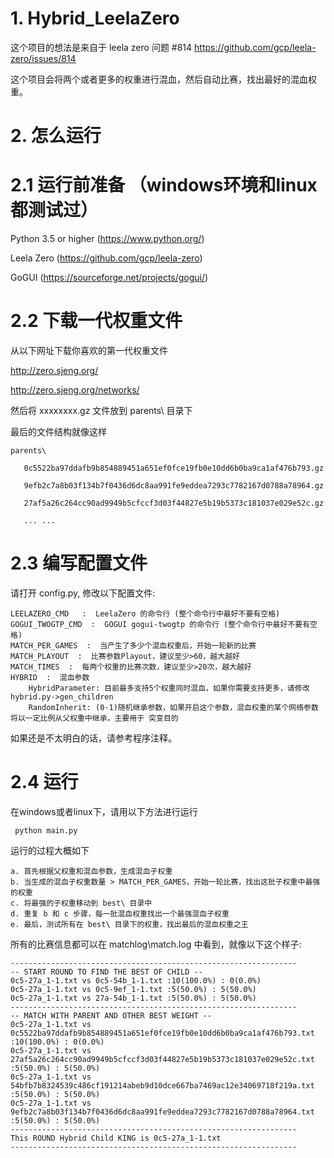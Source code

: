 # 1. Hybrid_LeelaZero
这个项目的想法是来自于 leela zero 问题 #814 https://github.com/gcp/leela-zero/issues/814

这个项目会将两个或者更多的权重进行混血，然后自动比赛，找出最好的混血权重。

# 2. 怎么运行
# 2.1 运行前准备 （windows环境和linux都测试过）
Python 3.5 or higher  (https://www.python.org/) 

Leela Zero  (https://github.com/gcp/leela-zero)

GoGUI  (https://sourceforge.net/projects/gogui/)

# 2.2 下载一代权重文件
从以下网址下载你喜欢的第一代权重文件 
  
  http://zero.sjeng.org/
 
  http://zero.sjeng.org/networks/

然后将 xxxxxxxx.gz 文件放到 parents\ 目录下
 
最后的文件结构就像这样

    parents\
 
       0c5522ba97ddafb9b854889451a651ef0fce19fb0e10dd6b0ba9ca1af476b793.gz

       9efb2c7a8b03f134b7f0436d6dc8aa991fe9eddea7293c7782167d0788a78964.gz
 
       27af5a26c264cc90ad9949b5cfccf3d03f44827e5b19b5373c181037e029e52c.gz
 
       ... ...

# 2.3 编写配置文件
请打开 config.py, 修改以下配置文件:


    LEELAZERO_CMD   :  LeelaZero 的命令行 (整个命令行中最好不要有空格)
    GOGUI_TWOGTP_CMD  :  GOGUI gogui-twogtp 的命令行 (整个命令行中最好不要有空格)
    MATCH_PER_GAMES  :  当产生了多少个混血权重后，开始一轮新的比赛
    MATCH_PLAYOUT  :  比赛参数Playout，建议至少>60，越大越好
    MATCH_TIMES  :  每两个权重的比赛次数，建议至少>20次，越大越好
    HYBRID  :  混血参数
        HybridParameter: 目前最多支持5个权重同时混血，如果你需要支持更多，请修改hybrid.py->gen_children
        RandomInherit: (0-1)随机继承参数，如果开启这个参数，混血权重的某个网络参数将以一定比例从父权重中继承，主要用于 突变目的
  
如果还是不太明白的话，请参考程序注释。

# 2.4 运行
在windows或者linux下，请用以下方法进行运行
 
 
     python main.py

运行的过程大概如下


    a. 首先根据父权重和混血参数，生成混血子权重
    b. 当生成的混血子权重数量 > MATCH_PER_GAMES，开始一轮比赛，找出这批子权重中最强的权重
    c. 将最强的子权重移动到 best\ 目录中
    d. 重复 b 和 c 步骤，每一批混血权重找出一个最强混血子权重
    e. 最后，测试所有在 best\ 目录下的权重，找出最后的混血权重之王
    

所有的比赛信息都可以在 matchlog\match.log 中看到，就像以下这个样子:


    ----------------------------------------------------------------
    -- START ROUND TO FIND THE BEST OF CHILD --
    0c5-27a_1-1.txt vs 0c5-54b_1-1.txt :10(100.0%) : 0(0.0%)
    0c5-27a_1-1.txt vs 0c5-9ef_1-1.txt :5(50.0%) : 5(50.0%)
    0c5-27a_1-1.txt vs 27a-54b_1-1.txt :5(50.0%) : 5(50.0%)
    ----------------------------------------------------------------
    -- MATCH WITH PARENT AND OTHER BEST WEIGHT --
    0c5-27a_1-1.txt vs 0c5522ba97ddafb9b854889451a651ef0fce19fb0e10dd6b0ba9ca1af476b793.txt :10(100.0%) : 0(0.0%)
    0c5-27a_1-1.txt vs 27af5a26c264cc90ad9949b5cfccf3d03f44827e5b19b5373c181037e029e52c.txt :5(50.0%) : 5(50.0%)
    0c5-27a_1-1.txt vs 54bfb7b8324539c486cf191214abeb9d10dce667ba7469ac12e34069718f219a.txt :5(50.0%) : 5(50.0%)
    0c5-27a_1-1.txt vs 9efb2c7a8b03f134b7f0436d6dc8aa991fe9eddea7293c7782167d0788a78964.txt :5(50.0%) : 5(50.0%)
    ----------------------------------------------------------------
    This ROUND Hybrid Child KING is 0c5-27a_1-1.txt
    ----------------------------------------------------------------
 
